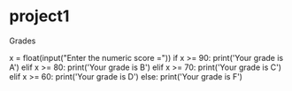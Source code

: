 # project1
Grades

x = float(input("Enter the numeric score ="))
if x >= 90:
    print('Your grade is A')
elif x >= 80:
    print('Your grade is B')
elif x >= 70:
    print('Your grade is C')
elif x >= 60:
    print('Your grade is D')
else:
    print('Your grade is F')
